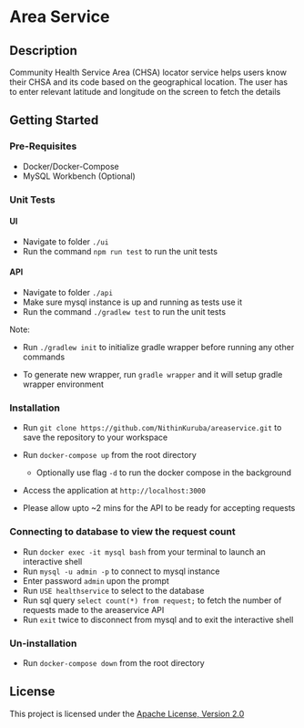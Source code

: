 # Area Service

## Description

Community Health Service Area (CHSA) locator service helps users know their CHSA and its code based on the geographical location. The user has to enter relevant latitude and longitude on the screen to fetch the details

## Getting Started

### Pre-Requisites

- Docker/Docker-Compose
- MySQL Workbench (Optional)

### Unit Tests

#### UI 

- Navigate to folder `./ui`
- Run the command `npm run test` to run the unit tests

#### API

- Navigate to folder `./api`
- Make sure mysql instance is up and running as tests use it
- Run the command `./gradlew test` to run the unit tests

Note:

- Run `./gradlew init` to initialize gradle wrapper before running any other commands

- To generate new wrapper, run `gradle wrapper` and it will setup gradle wrapper environment

### Installation

- Run `git clone https://github.com/NithinKuruba/areaservice.git` to save the repository to your workspace

- Run `docker-compose up` from the root directory
  - Optionally use flag `-d` to run the docker compose in the background

- Access the application at `http://localhost:3000`

- Please allow upto ~2 mins for the API to be ready for accepting requests

### Connecting to database to view the request count

- Run `docker exec -it mysql bash` from your terminal to launch an interactive shell
- Run `mysql -u admin -p` to connect to mysql instance
- Enter password `admin` upon the prompt
- Run `USE healthservice` to select to the database
- Run sql query `select count(*) from request;` to fetch the number of requests made to the areaservice API
- Run `exit` twice to disconnect from mysql and to exit the interactive shell

### Un-installation

- Run `docker-compose down` from the root directory

## License

This project is licensed under the [Apache License, Version 2.0](https://github.com/NithinKuruba/areaservice/blob/main/LICENSE)